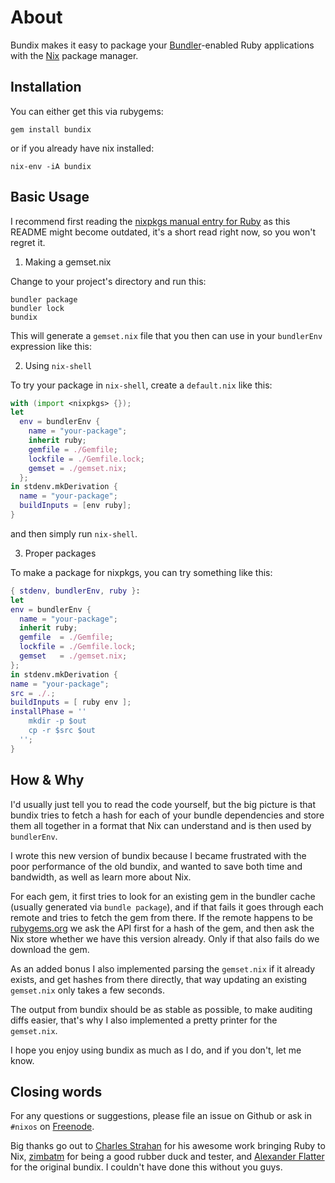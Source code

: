 # About

Bundix makes it easy to package your [Bundler](http://bundler.io/)-enabled Ruby
applications with the [Nix](http://nixos.org/nix/) package manager.

## Installation

You can either get this via rubygems:

    gem install bundix

or if you already have nix installed:

    nix-env -iA bundix

## Basic Usage

I recommend first reading the
[nixpkgs manual entry for Ruby](http://nixos.org/nixpkgs/manual/#sec-language-ruby)
as this README might become outdated, it's a short read right now, so you won't
regret it.

1. Making a gemset.nix

Change to your project's directory and run this:

    bundler package
    bundler lock
    bundix

This will generate a `gemset.nix` file that you then can use in your
`bundlerEnv` expression like this:

2. Using `nix-shell`

To try your package in `nix-shell`, create a `default.nix` like this:

```nix
with (import <nixpkgs> {});
let
  env = bundlerEnv {
    name = "your-package";
    inherit ruby;
    gemfile = ./Gemfile;
    lockfile = ./Gemfile.lock;
    gemset = ./gemset.nix;
  };
in stdenv.mkDerivation {
  name = "your-package";
  buildInputs = [env ruby];
}
```

and then simply run `nix-shell`.

3. Proper packages

To make a package for nixpkgs, you can try something like this:

```nix
{ stdenv, bundlerEnv, ruby }:
let
env = bundlerEnv {
  name = "your-package";
  inherit ruby;
  gemfile  = ./Gemfile;
  lockfile = ./Gemfile.lock;
  gemset   = ./gemset.nix;
};
in stdenv.mkDerivation {
name = "your-package";
src = ./.;
buildInputs = [ ruby env ];
installPhase = ''
    mkdir -p $out
    cp -r $src $out
  '';
}
```

## How & Why

I'd usually just tell you to read the code yourself, but the big picture is
that bundix tries to fetch a hash for each of your bundle dependencies and
store them all together in a format that Nix can understand and is then used by
`bundlerEnv`.

I wrote this new version of bundix because I became frustrated with the poor
performance of the old bundix, and wanted to save both time and bandwidth, as
well as learn more about Nix.

For each gem, it first tries to look for an existing gem in the bundler cache
(usually generated via `bundle package`), and if that fails it goes through
each remote and tries to fetch the gem from there. If the remote happens to be
[rubygems.org](http://rubygems.org/) we ask the API first for a hash of the
gem, and then ask the Nix store whether we have this version already. Only if
that also fails do we download the gem.

As an added bonus I also implemented parsing the `gemset.nix` if it already
exists, and get hashes from there directly, that way updating an existing
`gemset.nix` only takes a few seconds.

The output from bundix should be as stable as possible, to make auditing diffs
easier, that's why I also implemented a pretty printer for the `gemset.nix`.

I hope you enjoy using bundix as much as I do, and if you don't, let me know.

## Closing words

For any questions or suggestions, please file an issue on Github or ask in
`#nixos` on [Freenode](http://freenode.net/).

Big thanks go out to [Charles Strahan](http://www.cstrahan.com/) for his awesome work bringing Ruby to Nix, [zimbatm](https://zimbatm.com/) for being a good rubber duck and tester, and [Alexander Flatter](https://github.com/aflatter) for the original bundix. I couldn't have done this without you guys.
